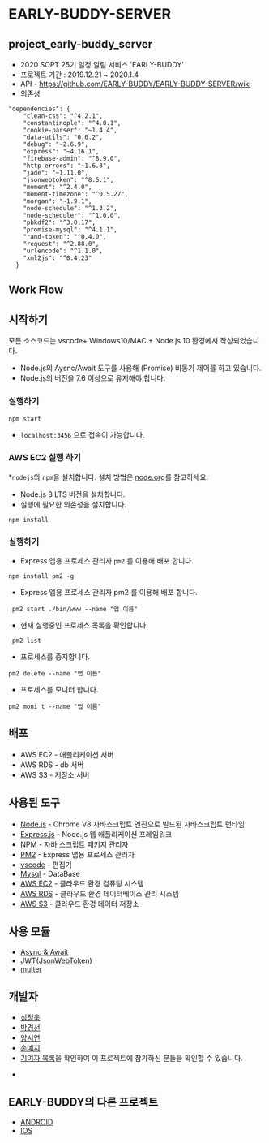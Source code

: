 # EARLY-BUDDY-SERVER
## project_early-buddy_server
* 2020 SOPT 25기 일정 알림 서비스 'EARLY-BUDDY'
* 프로젝트 기간 : 2019.12.21 ~ 2020.1.4
* API - https://github.com/EARLY-BUDDY/EARLY-BUDDY-SERVER/wiki
* 의존성
```
"dependencies": {
    "clean-css": "^4.2.1",
    "constantinople": "^4.0.1",
    "cookie-parser": "~1.4.4",
    "data-utils": "0.0.2",
    "debug": "~2.6.9",
    "express": "~4.16.1",
    "firebase-admin": "^8.9.0",
    "http-errors": "~1.6.3",
    "jade": "~1.11.0",
    "jsonwebtoken": "^8.5.1",
    "moment": "^2.4.0",
    "moment-timezone": "^0.5.27",
    "morgan": "~1.9.1",
    "node-schedule": "^1.3.2",
    "node-scheduler": "^1.0.0",
    "pbkdf2": "^3.0.17",
    "promise-mysql": "^4.1.1",
    "rand-token": "^0.4.0",
    "request": "^2.88.0",
    "urlencode": "^1.1.0",
    "xml2js": "^0.4.23"
  }
  ```
## Work Flow

## 시작하기
모든 소스코드는 vscode+ Windows10/MAC + Node.js 10 환경에서 작성되었습니다.
* Node.js의 Aysnc/Await 도구를 사용해 (Promise) 비동기 제어를 하고 있습니다.
* Node.js의 버전을 7.6 이상으로 유지해야 합니다.

### 실행하기
```
npm start
```
* `localhost:3456` 으로 접속이 가능합니다.
### AWS EC2 실행 하기
*` nodejs `와 `npm`을 설치합니다. 설치 방법은 [node.org](https://nodejs.org/en/)를 참고하세요.
*  Node.js 8 LTS 버전을 설치합니다.
*  실행에 필요한 의존성을 설치합니다.
```
npm install 
```

### 실행하기 
* Express 앱용 프로세스 관리자 `pm2` 를 이용해 배포 합니다.
```
npm install pm2 -g
```
* Express 앱용 프로세스 관리자 pm2 를 이용해 배포 합니다.
```
 pm2 start ./bin/www --name "앱 이름"
```
* 현재 실행중인 프로세스 목록을 확인합니다.
```
 pm2 list
```
* 프로세스를 중지합니다.
```
pm2 delete --name "앱 이릅"
```
* 프로세스를 모니터 합니다.
```
pm2 moni t --name "앱 이름"
```
## 배포
* AWS EC2 - 애플리케이션 서버
* AWS RDS - db 서버
* AWS S3 - 저장소 서버

## 사용된 도구
* [Node.js](https://nodejs.org/ko/) - Chrome V8 자바스크립트 엔진으로 빌드된 자바스크립트 런타임
* [Express.js](http://expressjs.com/ko/) - Node.js 웹 애플리케이션 프레임워크
* [NPM](https://rometools.github.io/rome/)  - 자바 스크립트 패키지 관리자 
* [PM2](https://pm2.keymetrics.io/]) - Express 앱용 프로세스 관리자
* [vscode](https://code.visualstudio.com/)  - 편집기
* [Mysql](https://www.mysql.com/) - DataBase
* [AWS EC2](https://aws.amazon.com/ko/ec2/?sc_channel=PS&sc_campaign=acquisition_KR&sc_publisher=google&sc_medium=english_ec2_b&sc_content=ec2_e&sc_detail=aws%20ec2&sc_category=ec2&sc_segment=177228231544&sc_matchtype=e&sc_country=KR&s_kwcid=AL!4422!3!177228231544!e!!g!!aws%20ec2&ef_id=WkRozwAAAnO-lPWy:20180412120123:s) - 클라우드 환경 컴퓨팅 시스템
* [AWS RDS](https://aws.amazon.com/ko/rds/) - 클라우드 환경 데이터베이스 관리 시스템
* [AWS S3](https://aws.amazon.com/ko/s3/?sc_channel=PS&sc_campaign=acquisition_KR&sc_publisher=google&sc_medium=english_s3_b&sc_content=s3_e&sc_detail=aws%20s3&sc_category=s3&sc_segment=177211245240&sc_matchtype=e&sc_country=KR&s_kwcid=AL!4422!3!177211245240!e!!g!!aws%20s3&ef_id=WkRozwAAAnO-lPWy:20180412120059:s]) - 클라우드 환경 데이터 저장소
## 사용 모듈
* [Async & Await](https://www.npmjs.com/package/async)
* [JWT(JsonWebToken)](https://www.npmjs.com/package/jsonwebtoken)
* [multer](https://github.com/expressjs/multer)
## 개발자
* [심정욱](https://github.com/SimJungUk)
* [박경선](https://github.com/gngsn)
* [양시연](https://github.com/ssionii)
* [손예지](https://github.com/yezgoget)
* [기여자 목록](https://github.com/EARLY-BUDDY/EARLY-BUDDY-SERVER/graphs/contributors)을 확인하여 이 프로젝트에 참가하신 분들을 확인할 수 있습니다.
- 
## EARLY-BUDDY의 다른 프로젝트
* [ANDROID](https://github.com/EARLY-BUDDY/EARLY-BUDDY-ANDROID)
* [IOS](https://github.com/EARLY-BUDDY/EARLYBUDDY-iOS)
